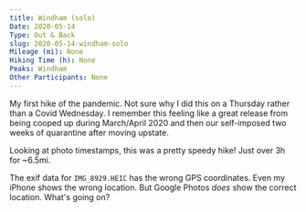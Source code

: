 ```yaml
---
title: Windham (solo)
Date: 2020-05-14
Type: Out & Back
slug: 2020-05-14-windham-solo
Mileage (mi): None
Hiking Time (h): None
Peaks: Windham
Other Participants: None
---
```


My first hike of the pandemic. Not sure why I did this on a Thursday rather than a Covid Wednesday. I remember this feeling like a great release from being cooped up during March/April 2020 and then our self-imposed two weeks of quarantine after moving upstate.

Looking at photo timestamps, this was a pretty speedy hike! Just over 3h for ~6.5mi.

The exif data for `IMG_8929.HEIC` has the wrong GPS coordinates. Even my iPhone shows the wrong location. But Google Photos _does_ show the correct location. What's going on?
